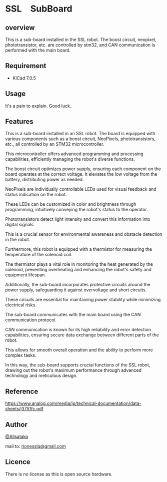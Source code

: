 # SSL　SubBoard

## overview

This is a sub-board installed in the SSL robot.
The boost circuit, neopixel, phototransistor, etc. are controlled by stm32, and CAN communication is performed with the main board.

## Requirement

- KiCad 7.0.5

## Usage

It's a pain to explain. Good luck..

## Features

This is a sub-board installed in an SSL robot. The board is equipped with various components such as a boost circuit, NeoPixels, phototransistors, etc., all controlled by an STM32 microcontroller. 

This microcontroller offers advanced programming and processing capabilities, efficiently managing the robot's diverse functions.

The boost circuit optimizes power supply, ensuring each component on the board operates at the correct voltage. It elevates the low voltage from the battery, distributing power as needed.

NeoPixels are individually controllable LEDs used for visual feedback and status indication on the robot. 

These LEDs can be customized in color and brightness through programming, intuitively conveying the robot's status to the operator.

Phototransistors detect light intensity and convert this information into digital signals. 

This is a crucial sensor for environmental awareness and obstacle detection in the robot.

Furthermore, this robot is equipped with a thermistor for measuring the temperature of the solenoid coil. 

The thermistor plays a vital role in monitoring the heat generated by the solenoid, preventing overheating and enhancing the robot's safety and equipment lifespan.

Additionally, the sub-board incorporates protective circuits around the power supply, safeguarding it against overvoltage and short circuits. 

These circuits are essential for maintaining power stability while minimizing electrical risks.

The sub-board communicates with the main board using the CAN communication protocol. 

CAN communication is known for its high reliability and error detection capabilities, ensuring secure data exchange between different parts of the robot. 

This allows for smooth overall operation and the ability to perform more complex tasks.

In this way, the sub-board supports crucial functions of the SSL robot, drawing out the robot's maximum performance through advanced technology and meticulous design.

## Reference

https://www.analog.com/media/jp/technical-documentation/data-sheets/j3751fc.pdf

## Author

[@Allsatako](http://twitter.com/Allsatako)

mail to: rionesslq@gmail.com

## Licence

There is no license as this is open source hardware.
